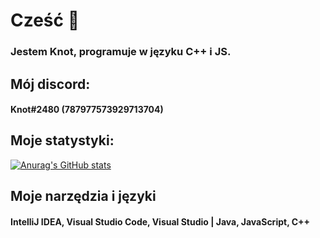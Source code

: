 # Cześć 👋

### Jestem Knot, programuje w języku C++ i JS. 



## Mój discord:
#### Knot#2480 (787977573929713704)

## Moje statystyki:

[![Anurag's GitHub stats](https://github-readme-stats.vercel.app/api?username=Knoott&theme=dark)](https://github.com/anuraghazra/github-readme-stats)


## Moje narzędzia i języki

#### IntelliJ IDEA, Visual Studio Code, Visual Studio | Java, JavaScript, C++


